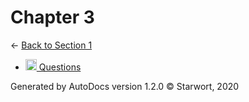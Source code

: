 <style>img{height:18px;margin-bottom:-3px}</style>
# Chapter 3

← [Back to Section 1](..)

- [![MD file](https://img.icons8.com/windows/512/4a90e2/regular-document.png) Questions](questions.html)

Generated by AutoDocs version 1.2.0 © Starwort, 2020
